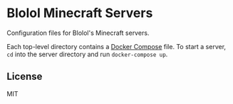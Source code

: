 # Blolol Minecraft Servers

Configuration files for Blolol's Minecraft servers.

Each top-level directory contains a [Docker Compose](https://docs.docker.com/compose/) file. To start a server, `cd` into the server directory and run `docker-compose up`.

## License

MIT
